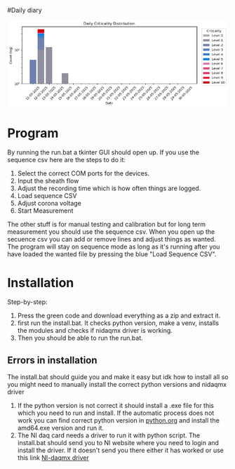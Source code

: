 #Daily diary

![Criticality Plot](diaries/criticality_plot.png)


# Program
By running the run.bat a tkinter GUI should open up. If you use the sequence csv here are the steps to do it:
1. Select the correct COM ports for the devices.
2. Input the sheath flow
3. Adjust the recording time which is how often things are logged.
4. Load sequence CSV
5. Adjust corona voltage
6. Start Measurement

The other stuff is for manual testing and calibration but for long term measurement you should use the sequence csv. When you open up the secuence csv you can add or remove lines and adjust things as wanted. The program will stay on sequence mode as long as it's running after you have loaded the wanted file by pressing the blue "Load Sequence CSV".

# Installation
Step-by-step:
1. Press the green code and download everything as a zip and extract it.
2. first run the install.bat. It checks python version, make a venv, installs the modules and checks if nidaqmx driver is working.
3. Then you should be able to run the run.bat.

## Errors in installation
The install.bat should guide you and make it easy but idk how to install all so you might need to manually install the correct python versions and nidaqmx driver
1. If the python version is not correct it should install a .exe file for this which you need to run and install. If the automatic process does not work you can find correct python version in [python.org](https://www.python.org/ftp/python/3.12.3/) and install the amd64.exe version and run it.
2. The NI daq card needs a driver to run it with python script. The install.bat should send you to NI website where you need to login and install the driver. If it doesn't send you there either it has worked or use this link [NI-daqmx driver](https://www.ni.com/en/support/downloads/drivers/download.ni-daq-mx.html#565026)


 
